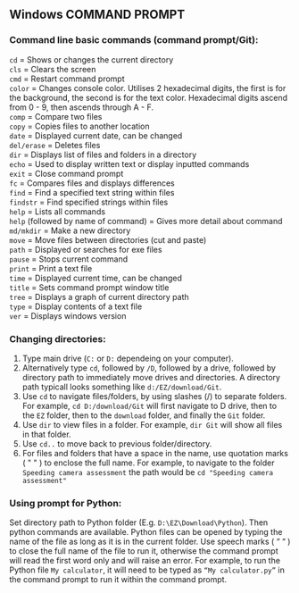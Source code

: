 ## Windows COMMAND PROMPT
### Command line basic commands (command prompt/Git): 
`cd` = Shows or changes the current directory  
`cls` = Clears the screen  
`cmd` = Restart command prompt  
`color` = Changes console color. Utilises 2 hexadecimal digits, the first is for the background, the second is for the text color. Hexadecimal digits ascend from 0 - 9, then ascends through A - F.  
`comp` = Compare two files  
`copy` = Copies files to another location  
`date` = Displayed current date, can be changed  
`del/erase` = Deletes files  
`dir` = Displays list of files and folders in a directory  
`echo` = Used to display written text or display inputted commands  
`exit` = Close command prompt  
`fc` = Compares files and displays differences  
`find` = Find a specified text string within files  
`findstr` = Find specified strings within files  
`help` = Lists all commands  
`help` (followed by name of command) = Gives more detail about command  
`md/mkdir` = Make a new directory  
`move` = Move files between directories (cut and paste)  
`path` = Displayed or searches for exe files  
`pause` = Stops current command  
`print` = Print a text file  
`time` = Displayed current time, can be changed  
`title` = Sets command prompt window title  
`tree` = Displays a graph of current directory path  
`type` = Display contents of a text file  
`ver` = Displays windows version 

### Changing directories:
1. Type main drive (`C:` or `D:` dependeing on your computer).
2. Alternatively type `cd`, followed by `/D`, followed by a drive, followed by directory path to immediately move drives and directories. A directory path typicall looks something like `d:/EZ/download/Git`.
3. Use `cd` to navigate files/folders, by using slashes (\/) to separate folders. For example, `cd D:/download/Git` will first navigate to D drive, then to the `EZ` folder, then to the `download` folder, and finally the `Git` folder. 
4. Use `dir` to view files in a folder. For example, `dir Git` will show all files in that folder.
5. Use `cd..` to move back to previous folder/directory.
6. For files and folders that have a space in the name, use quotation marks ( " " ) to enclose the full name. For example, to navigate to the folder `Speeding camera assessment` the path would be `cd "Speeding camera assessment"`

### Using prompt for Python:
Set directory path to Python folder (E.g. `D:\EZ\Download\Python`). Then python commands are available. Python files can be opened by typing the name of the file as long as it is in the current folder. Use speech marks ( “ “ ) to close the full name of the file to run it, otherwise the command prompt will read the first word only and will raise an error. For example, to run the Python file `My calculator`, it will need to be typed as `“My calculator.py”` in the command prompt to run it within the command prompt. 

